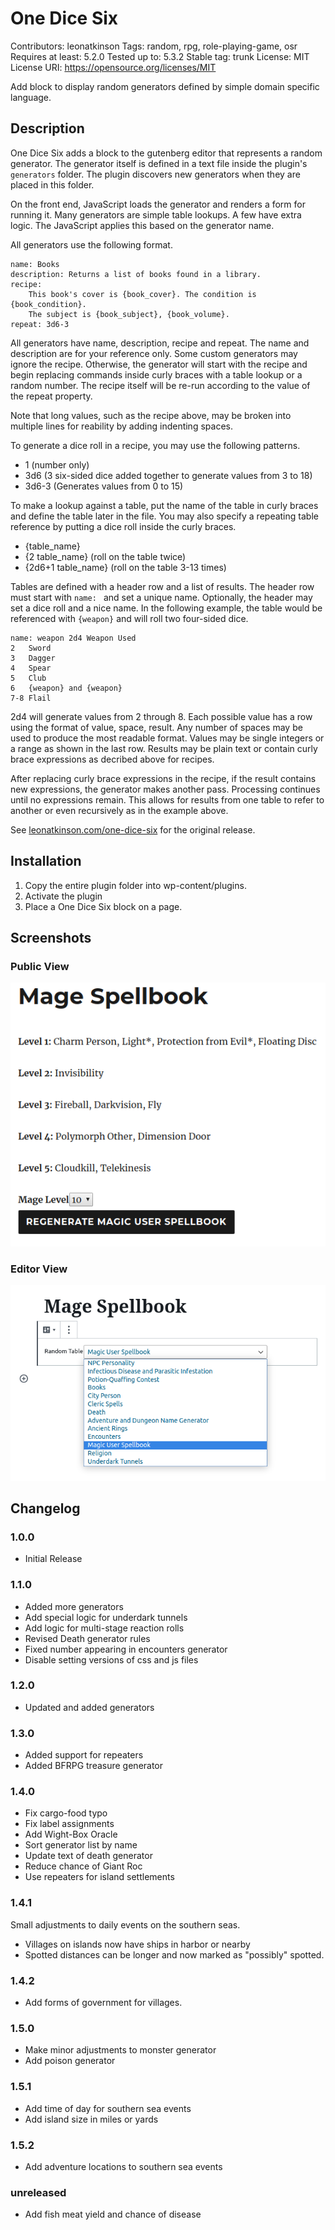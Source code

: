 # One Dice Six
Contributors: leonatkinson
Tags: random, rpg, role-playing-game, osr
Requires at least: 5.2.0
Tested up to: 5.3.2
Stable tag: trunk
License: MIT
License URI: https://opensource.org/licenses/MIT

Add block to display random generators defined by simple domain specific language.

## Description

One Dice Six adds a block to the gutenberg editor that represents a random
generator. The generator itself is defined in a text file inside the plugin's
`generators` folder. The plugin discovers new generators when they are placed
in this folder.

On the front end, JavaScript loads the generator and renders a form for running
it. Many generators are simple table lookups. A few have extra logic. The JavaScript
applies this based on the generator name.

All generators use the following format.

    name: Books
    description: Returns a list of books found in a library.
    recipe:
        This book's cover is {book_cover}. The condition is {book_condition}.
        The subject is {book_subject}, {book_volume}.
    repeat: 3d6-3

All generators have name, description, recipe and repeat. The name and description
are for your reference only. Some custom generators may ignore the recipe. Otherwise,
the generator will start with the recipe and begin replacing commands inside
curly braces with a table lookup or a random number. The recipe itself will be
re-run according to the value of the repeat property.

Note that long values, such as the recipe above, may be broken into multiple lines
for reability by adding indenting spaces.

To generate a dice roll in a recipe, you may use the following patterns.

* 1 (number only)
* 3d6 (3 six-sided dice added together to generate values from 3 to 18)
* 3d6-3 (Generates values from 0 to 15)

To make a lookup against a table, put the name of the table in curly braces and
define the table later in the file. You may also specify a repeating table
reference by putting a dice roll inside the curly braces.

* {table_name}
* {2 table_name} (roll on the table twice)
* {2d6+1 table_name} (roll on the table 3-13 times)

Tables are defined with a header row and a list of results. The header row must
start with `name: ` and set a unique name. Optionally, the header may set a dice
roll and a nice name. In the following example, the table would be referenced
with `{weapon}` and will roll two four-sided dice.

    name: weapon 2d4 Weapon Used
    2   Sword
    3   Dagger
    4   Spear
    5   Club
    6   {weapon} and {weapon}
    7-8 Flail

2d4 will generate values from 2 through 8. Each possible value has a row using
the format of value, space, result. Any number of spaces may be used to produce
the most readable format. Values may be single integers or a range as shown in
the last row. Results may be plain text or contain curly brace expressions as
decribed above for recipes.

After replacing curly brace expressions in the recipe, if the result contains
new expressions, the generator makes another pass. Processing continues until
no expressions remain. This allows for results from one table to refer to
another or even recursively as in the example above.

See [leonatkinson.com/one-dice-six](https://www.leonatkinson.com/one-dice-six/) for the original release.

## Installation

1. Copy the entire plugin folder into wp-content/plugins.
1. Activate the plugin
1. Place a One Dice Six block on a page.

## Screenshots

### Public View
![Public view of the Mage Spellbook generator](screenshots/rendered.png?raw=true "Public View")

### Editor View
![View from gutenberg editor](screenshots/block.png?raw=true "Editor View")

## Changelog

### 1.0.0
* Initial Release
### 1.1.0
* Added more generators
* Add special logic for underdark tunnels
* Add logic for multi-stage reaction rolls
* Revised Death generator rules
* Fixed number appearing in encounters generator
* Disable setting versions of css and js files
### 1.2.0
* Updated and added generators
### 1.3.0
* Added support for repeaters
* Added BFRPG treasure generator
### 1.4.0
* Fix cargo-food typo
* Fix label assignments
* Add Wight-Box Oracle
* Sort generator list by name
* Update text of death generator
* Reduce chance of Giant Roc
* Use repeaters for island settlements
### 1.4.1
Small adjustments to daily events on the southern seas.

* Villages on islands now have ships in harbor or nearby
* Spotted distances can be longer and now marked as "possibly" spotted.
### 1.4.2
* Add forms of government for villages.
### 1.5.0
* Make minor adjustments to monster generator
* Add poison generator
### 1.5.1
* Add time of day for southern sea events
* Add island size in miles or yards
### 1.5.2
* Add adventure locations to southern sea events
### unreleased
* Add fish meat yield and chance of disease


